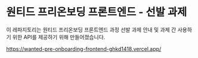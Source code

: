 # 원티드 프리온보딩 프론트엔드 - 선발 과제
이 레파지토리는 원티드 프리온보딩 프론트엔드 과정 선발 과제 안내 및 과제 간 사용하기 위한 API를 제공하기 위해 만들어졌습니다.

https://wanted-pre-onboarding-frontend-ghkd1418.vercel.app/
